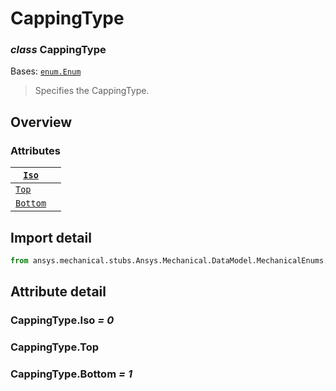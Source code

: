 # CappingType

### *class* CappingType

Bases: [`enum.Enum`](https://docs.python.org/3/library/enum.html#enum.Enum)

> Specifies the CappingType.

> <!-- !! processed by numpydoc !! -->

## Overview

### Attributes

| [`Iso`](#CappingType.Iso)       |    |
|---------------------------------|----|
| [`Top`](#CappingType.Top)       |    |
| [`Bottom`](#CappingType.Bottom) |    |

## Import detail

```python
from ansys.mechanical.stubs.Ansys.Mechanical.DataModel.MechanicalEnums.Graphics import CappingType
```

## Attribute detail

### CappingType.Iso *= 0*

### CappingType.Top

### CappingType.Bottom *= 1*
